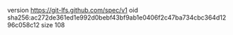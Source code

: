 version https://git-lfs.github.com/spec/v1
oid sha256:ac272de361ed1e992d0bebf43bf9ab1e0406f2c47ba734cbc364d1296c058c12
size 108
